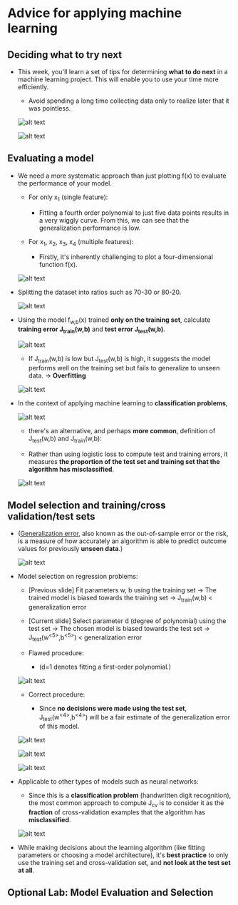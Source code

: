 # Advice for applying machine learning

## Deciding what to try next

- This week, you'll learn a set of tips for determining **what to do next** in a machine learning project. This will enable you to use your time more efficiently.

  - Avoid spending a long time collecting data only to realize later that it was pointless.

  ![alt text](resources/notes/01.png)

  ![alt text](resources/notes/02.png)

## Evaluating a model

- We need a more systematic approach than just plotting f(x) to evaluate the performance of your model.

  - For only x<sub>1</sub> (single feature):

    - Fitting a fourth order polynomial to just five data points results in a very wiggly curve. From this, we can see that the generalization performance is low.

  - For x<sub>1</sub>, x<sub>2</sub>, x<sub>3</sub>, x<sub>4</sub> (multiple features):

    - Firstly, it's inherently challenging to plot a four-dimensional function f(x).

  ![alt text](resources/notes/03.png)

- Splitting the dataset into ratios such as 70-30 or 80-20.

  ![alt text](resources/notes/04.png)

- Using the model f<sub>w,b</sub>(x) trained **only on the training set**, calculate **training error J<sub>train</sub>(w,b)** and **test error J<sub>test</sub>(w,b)**.

  ![alt text](resources/notes/05.png)

  - If J<sub>train</sub>(w,b) is low but J<sub>test</sub>(w,b) is high, it suggests the model performs well on the training set but fails to generalize to unseen data. &rarr; **Overfitting**

  ![alt text](resources/notes/06.png)

- In the context of applying machine learning to **classification problems**,

  ![alt text](resources/notes/07.png)

  - there's an alternative, and perhaps **more common**, definition of J<sub>test</sub>(w,b) and J<sub>train</sub>(w,b):

  - Rather than using logistic loss to compute test and training errors, it measures **the proportion of the test set and training set that the algorithm has misclassified**.

  ![alt text](resources/notes/08.png)

## Model selection and training/cross validation/test sets

- ([Generalization error](https://en.wikipedia.org/wiki/Generalization_error), also known as the out-of-sample error or the risk, is a measure of how accurately an algorithm is able to predict outcome values for previously **unseen data**.)

  ![alt text](resources/notes/09.png)

- Model selection on regression problems:

  - [Previous slide] Fit parameters w, b using the training set &rarr; The trained model is biased towards the training set &rarr; J<sub>train</sub>(w,b) < generalization error

  - [Current slide] Select parameter d (degree of polynomial) using the test set &rarr; The chosen model is biased towards the test set &rarr; J<sub>test</sub>(w<sup><5></sup>,b<sup><5></sup>) < generalization error

  - Flawed procedure:

    - (d=1 denotes fitting a first-order polynomial.)

  ![alt text](resources/notes/10.png)

  - Correct procedure:

    - Since **no decisions were made using the test set**, J<sub>test</sub>(w<sup><4></sup>,b<sup><4></sup>) will be a fair estimate of the generalization error of this model.

  ![alt text](resources/notes/11.png)

  ![alt text](resources/notes/12.png)

  ![alt text](resources/notes/13.png)

- Applicable to other types of models such as neural networks:

  - Since this is a **classification problem** (handwritten digit recognition), the most common approach to compute J<sub>cv</sub> is to consider it as the **fraction** of cross-validation examples that the algorithm has **misclassified**.

  ![alt text](resources/notes/14.png)

- While making decisions about the learning algorithm (like fitting parameters or choosing a model architecture), it's **best practice** to only use the training set and cross-validation set, and **not look at the test set at all**.

## Optional Lab: Model Evaluation and Selection
